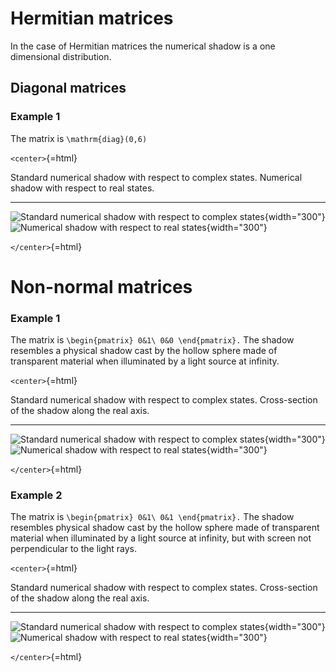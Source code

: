 Hermitian matrices
==================

In the case of Hermitian matrices the numerical shadow is a one
dimensional distribution.

Diagonal matrices
-----------------

### Example 1

The matrix is ``\mathrm{diag}(0,6)``

`<center>`{=html}

  Standard numerical shadow with respect to complex states.                                                Numerical shadow with respect to real states.
  -------------------------------------------------------------------------------------------------------- -----------------------------------------------------------------------------------------
  ![Standard numerical shadow with respect to complex states](/specialcases/complex_a1.png){width="300"}   ![Numerical shadow with respect to real states](/specialcases/real_a1.png){width="300"}

`</center>`{=html}

Non-normal matrices
===================

### Example 1

The matrix is ````\begin{pmatrix} 0&1\
0&0 \end{pmatrix}.```` The shadow resembles a physical shadow cast by
the hollow sphere made of transparent material when illuminated by a
light source at infinity.

`<center>`{=html}

  Standard numerical shadow with respect to complex states.                                                            Cross-section of the shadow along the real axis.
  -------------------------------------------------------------------------------------------------------------------- --------------------------------------------------------------------------------------------------------
  ![Standard numerical shadow with respect to complex states](/numerical-shadow/examples/sec2fig1a.png){width="300"}   ![Numerical shadow with respect to real states](/numerical-shadow/examples/sec2fig1b.png){width="300"}

`</center>`{=html}

### Example 2

The matrix is ````\begin{pmatrix} 0&1\
0&1 \end{pmatrix}.```` The shadow resembles physical shadow cast by the
hollow sphere made of transparent material when illuminated by a light
source at infinity, but with screen not perpendicular to the light rays.

`<center>`{=html}

  Standard numerical shadow with respect to complex states.                                                            Cross-section of the shadow along the real axis.
  -------------------------------------------------------------------------------------------------------------------- --------------------------------------------------------------------------------------------------------
  ![Standard numerical shadow with respect to complex states](/numerical-shadow/examples/sec2fig1c.png){width="300"}   ![Numerical shadow with respect to real states](/numerical-shadow/examples/sec2fig1d.png){width="300"}

`</center>`{=html}

